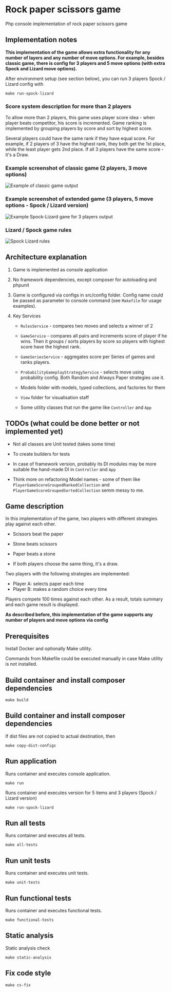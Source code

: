 # Rock paper scissors game

Php console implementation of rock paper scissors game

## Implementation notes

**This implementation of the game allows extra functionality 
for any number of layers and any number of move options.
For example, besides classic game, there is config for 3 players 
and 5 move options (with extra Spock and Lizard move options).**

After environment setup (see section below), you can run 3 players Spock / Lizard config with

    make run-spock-lizard

### Score system description for more than 2 players
To allow more than 2 players, this game uses player score idea - when player beats competitor,
his score is incremented. Game ranking is implemented by grouping players by score and sort by highest score.

Several players could have the same rank if they have equal score.
For example, if 2 players of 3 have the highest rank, they both get the 1st place, while the least player gets 2nd place.
If all 3 players have the same score - it's a Draw.

### Example screenshot of classic game (2 players, 3 move options)

![Example of classic game output](/docs/img/three-items-two-players.png)

### Example screenshot of extended game (3 players, 5 move options - Spock / Lizard version)

![Example Spock-Lizard gane for 3 players output](/docs/img/spock-lizard.png)

### Lizard / Spock game rules
![Spock Lizard rules](https://upload.wikimedia.org/wikipedia/commons/thumb/f/fe/Rock_Paper_Scissors_Lizard_Spock_en.svg/1920px-Rock_Paper_Scissors_Lizard_Spock_en.svg.png)

## Architecture explanation

1) Game is implemented as console application

2) No framework dependencies, except composer for autoloading and phpunit 

3) Game is configured via configs in src/config folder. 
Config name could be passed as parameter to console command (see `Makefile` for usage examples).

4) Key Services
     - `RulesService` - compares two moves and selects a winner of 2
     
     - `GameService` - compares all pairs and increments score of player if he wins.
     Then it groups / sorts players by score so players with highest score have the highest rank.
     
     - `GameSeriesService`  - aggregates score per Series of games and ranks players.
      
     - `ProbabilityGameplayStrategyService` - selects move using probability config. Both Random and Always Paper strategies use it.  

     - Models folder with models, typed collections, and factories for them
     
     - `View` folder for visualisation staff
      
     - Some utility classes that run the game like `Controller` and `App`
       
## TODOs (what could be done better or not implemented yet)
  
  - Not all classes are Unit tested (takes some time)
  
  - To create builders for tests
  
  - In case of framework version, probably its DI modules may be more suitable the hand-made DI in `Controller` and `App`

  - Think more on refactoring Model names - some of them like `PlayerGameScoreGroupedRankedCollection` and `PlayerGameScoreGroupedSortedCollection` semm messy to me. 

## Game description

In this implementation of the game, two players with different strategies play against each other.

 - Scissors beat the paper

 - Stone beats scissors
 - Paper beats a stone
 - If both players choose the same thing, it's a draw.

Two players with the following strategies are implemented:
 - Player А: selects paper each time
 - Player B: makes a random choice every time 

Players compete 100 times against each other.
As a result, totals summary and each game result is displayed.

**As described before, this implementation of the game 
supports any number of players and move options via config** 

## Prerequisites

Install Docker and optionally Make utility.

Commands from Makefile could be executed manually in case Make utility is not installed.

## Build container and install composer dependencies

    make build

## Build container and install composer dependencies

If dist files are not copied to actual destination, then
    
    make copy-dist-configs
        
## Run application

Runs container and executes console application.

    make run

Runs container and executes version for 5 items and 3 players (Spock / Lizard version)

    make run-spock-lizard

## Run all tests

Runs container and executes all tests.

    make all-tests
    
## Run unit tests

Runs container and executes unit tests.

    make unit-tests

## Run functional tests

Runs container and executes functional tests.

    make functional-tests

## Static analysis

Static analysis check

    make static-analysis
    
## Fix code style

    make cs-fix